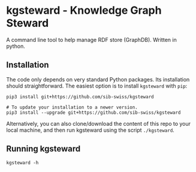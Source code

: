 # kgsteward - Knowledge Graph Steward

A command line tool to help manage RDF store (GraphDB). Written in python.

## Installation

The code only depends on very standard Python packages. 
Its installation should straightforward. 
The easiest option is to install `kgsteward` with `pip`:

```shell
pip3 install git+https://github.com/sib-swiss/kgsteward

# To update your installation to a newer version.
pip3 install --upgrade git+https://github.com/sib-swiss/kgsteward
```

Alternatively, you can also clone/download the content of this repo to your
local machine, and then run kgsteward using the script `./kgsteward`.


## Running kgsteward

```shell
kgsteward -h
```
